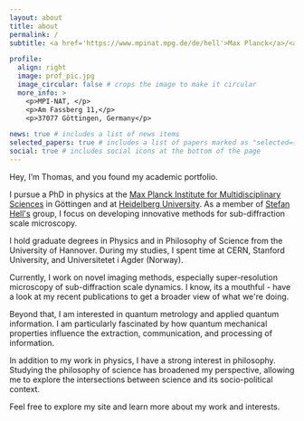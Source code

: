 ```yaml
---
layout: about
title: about
permalink: /
subtitle: <a href='https://www.mpinat.mpg.de/de/hell'>Max Planck</a>/<a href='https://www.uni-heidelberg.de/en'>Heidelberg University</a>.

profile:
  align: right
  image: prof_pic.jpg
  image_circular: false # crops the image to make it circular
  more_info: >
    <p>MPI-NAT, </p>
    <p>Am Fassberg 11,</p>
    <p>37077 Göttingen, Germany</p>

news: true # includes a list of news items
selected_papers: true # includes a list of papers marked as "selected={true}"
social: true # includes social icons at the bottom of the page
---
```


Hey, I’m Thomas, and you found my academic portfolio.

I pursue a PhD in physics at the [Max Planck Institute for Multidisciplinary Sciences](https://www.mpinat.mpg.de/de) in Göttingen and at [Heidelberg University](https://www.uni-heidelberg.de/en). As a member of [Stefan Hell's](https://www.mpinat.mpg.de/de/hell) group, I focus on developing innovative methods for sub-diffraction scale microscopy.

I hold graduate degrees in Physics and in Philosophy of Science from the University of Hannover. During my studies, I spent time at CERN, Stanford University, and Universitetet i Agder (Norway).

Currently, I work on novel imaging methods, especially super-resolution microscopy of sub-diffraction scale dynamics. I know, its a mouthful - have a look at my recent publications to get a broader view of what we're doing.

Beyond that, I am interested in quantum metrology and applied quantum information. I am particularly fascinated by how quantum mechanical properties influence the extraction, communication, and processing of information.

In addition to my work in physics, I have a strong interest in philosophy. Studying the philosophy of science has broadened my perspective, allowing me to explore the intersections between science and its socio-political context.

Feel free to explore my site and learn more about my work and interests.
